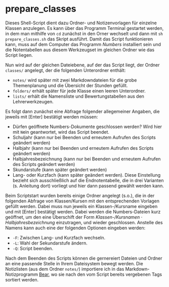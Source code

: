 # prepare_classes

Dieses Shell-Script dient dazu Ordner- und Notizenvorlagen für einzelne Klassen anzulegen. Es kann über das Programm Terminal gestartet werden, in dem man mithilfe von `cd` zunächst in den Orner wechselt und dann mit `sh prepare_classes.sh` das Skript ausführt. Damit das Script funktionieren kann, muss auf dem Computer das Programm *Numbers* installiert sein und die Notentabellen aus diesem Werkzeugset im gleichen Ordner wie das Script liegen.

Nun wird auf der gleichen Dateiebene, auf der das Script liegt, der Ordner `classes/` angelegt, der die folgenden Unterordner enthält:

- `notes/` wird später mit zwei Markdowndateien für die grobe Themenplanung und die Übersicht der Stunden gefüllt.
- `folders/` erhält später für jede Klasse einen leeren Unterordner.
- `lists/` erhält die Namensliste und Bewertungstabellen aus den Lehrerwerkzeugen.

Es folgt dann zunächst eine Abfrage folgender allegemeiner Angaben, die jeweils mit [Enter] bestätigt werden müssen:

- Dürfen geöffnete Numbers-Dokumente geschlossen werden? Wird hier mit `N`ein geantwortet, wird das Script beendet.
- Schuljahr (kann nur bei Beenden und erneutem Aufrufen des Scripts geändert werden)
- Halbjahr (kann nur bei Beenden und erneutem Aufrufen des Scripts geändert werden)
- Halbjahresbezeichnung (kann nur bei Beenden und erneutem Aufrufen des Scripts geändert werden)
- Skundarstufe (kann später geändert werden)
- Lang- oder Kurzfach (kann später geändert werden). Diese Einstellung bezieht sich ausschließlich auf die Endnotentabelle, die in drei Varianten (s. Anleitung dort) vorliegt und hier dann passend gewählt werden kann.

Beim Scriptstart wurden bereits einige Ordner angelegt (s.o.), die in der folgenden Abfrage von Klassen/Kursen mit den entsprechenden Vorlagen gefüllt werden. Dabei muss nun jeweils ein Klassen-/Kursname eingeben und mit [Enter] bestätigt werden. Dabei werden die Numbers-Dateien kurz geöffnet, um den eine Überschift der Form *Klassen-/Kursnamen · Halbjahresbezeichnung* einzutragen, und wieder geschlossen. Anstelle des Namens kann auch eine der folgenden Optionen eingeben werden:

- `-F`: Zwischen Lang- und Kurzfach wechseln.
- `-L`: Wahl der Sekundarstufe ändern.
- `-Q`: Script beenden.

Nach dem Beenden des Scripts können die gernereiert Dateien und Ordner an eine passende Stelle in Ihrem Dateisystem bewegt werden. Die Notizlisten (aus dem Ordner `notes/`) importiere ich in das Markdown-Notizprogramm [Bear](https://bear.app), wo sie nach den vom Script bereits vergebenen Tags sortiert werden.
